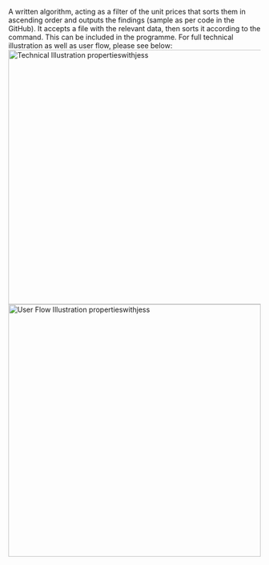 A written algorithm, acting as a filter of the unit prices that sorts them in ascending order and outputs the findings (sample as per code in the GitHub).
It accepts a file with the relevant data, then sorts it according to the command.
This can be included in the programme.
For full technical illustration as well as user flow, please see below:
<img width="508" alt="Technical Illustration propertieswithjess" src="https://github.com/Ben11235/PropertieswithJess/assets/170708057/ccd5fb6f-7d25-4ad4-a8a5-946b031ca3df">
<img width="504" alt="User Flow Illustration propertieswithjess" src="https://github.com/Ben11235/PropertieswithJess/assets/170708057/ebafa9f9-dbc3-4ee6-8d53-0887ba84364f">
